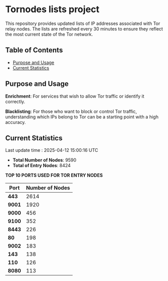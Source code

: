# Tornodes lists project

This repository provides updated lists of IP addresses associated with Tor relay nodes. The lists are refreshed every 30 minutes to ensure they reflect the most current state of the Tor network.

## Table of Contents

- [Purpose and Usage](#purpose-and-usage)
- [Current Statistics](#current-statistics)


## Purpose and Usage

**Enrichment**: For services that wish to allow Tor traffic or identify it correctly.

**Blacklisting**: For those who want to block or control Tor traffic, understanding which IPs belong to Tor can be a starting point with a high accuracy.

## Current Statistics

Last update time : 2025-04-12 15:00:16 UTC

- **Total Number of Nodes**: 9590
- **Total of Entry Nodes**: 8424

**TOP 10 PORTS USED FOR TOR ENTRY NODES**

| **Port** | **Number of Nodes** |
|------|-----------------|
| **443**   | 2614  |
| **9001**   | 1920  |
| **9000**   | 456  |
| **9100**   | 352  |
| **8443**   | 226  |
| **80**   | 198  |
| **9002**   | 183  |
| **143**   | 138  |
| **110**   | 126  |
| **8080**   | 113  |

